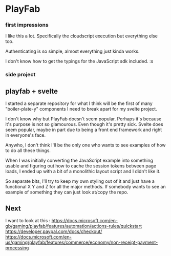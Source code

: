 # PlayFab

### first impressions

I like this a lot. Specifically the cloudscript execution but everything else too. 

Authenticating is so simple, almost everything just kinda works. 

I don't know how to get the typings for the JavaScript sdk included. :s

### side project

## playfab + svelte

I started a separate repository for what I think will be the first of many "boiler-plate-y" components I need to break apart for my svelte project.

I don't know why but PlayFab doesn't seem popular. Perhaps it's because it's purpose is not so glamourous. Even though it's pretty sick. Svelte does seem popular, maybe in part due to being a front end framework and right in everyone's face. 

Anywho, I don't think I'll be the only one who wants to see examples of how to do all these things.

When I was initially converting the JavaScript example into something usable and figuring out how to cache the session tokens between page loads, I ended up with a bit of a monolithic layout script and I didn't like it.

So separate bits, I'll try to keep my own styling out of it and just have a functional X Y and Z for all the major methods. If somebody wants to see an example of something they can just look at/copy the repo. 

## Next

I want to look at this : https://docs.microsoft.com/en-gb/gaming/playfab/features/automation/actions-rules/quickstart
https://developer.paypal.com/docs/checkout/
https://docs.microsoft.com/en-us/gaming/playfab/features/commerce/economy/non-receipt-payment-processing